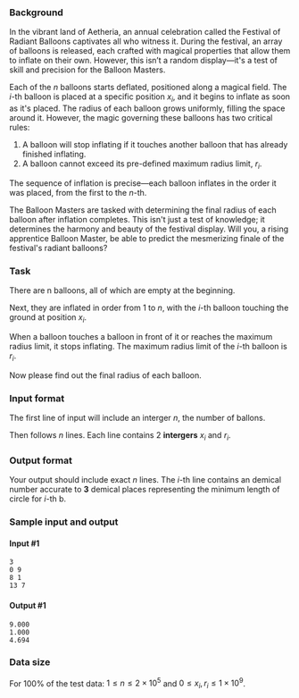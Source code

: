 ### Background

In the vibrant land of Aetheria, an annual celebration called the Festival of Radiant Balloons captivates all who witness it. During the festival, an array of balloons is released, each crafted with magical properties that allow them to inflate on their own. However, this isn’t a random display—it's a test of skill and precision for the Balloon Masters.

Each of the $n$ balloons starts deflated, positioned along a magical field. The $i$-th balloon is placed at a specific position $x_i$, and it begins to inflate as soon as it's placed. The radius of each balloon grows uniformly, filling the space around it. However, the magic governing these balloons has two critical rules:

1. A balloon will stop inflating if it touches another balloon that has already finished inflating.
2. A balloon cannot exceed its pre-defined maximum radius limit, $r_i$.

The sequence of inflation is precise—each balloon inflates in the order it was placed, from the first to the $n$-th.

The Balloon Masters are tasked with determining the final radius of each balloon after inflation completes. This isn't just a test of knowledge; it determines the harmony and beauty of the festival display. Will you, a rising apprentice Balloon Master, be able to predict the mesmerizing finale of the festival's radiant balloons?

### Task

There are n balloons, all of which are empty at the beginning.

Next, they are inflated in order from $1$ to $n$, with the $i$-th balloon touching the ground at position $x_i$.

When a balloon touches a balloon in front of it or reaches the maximum radius limit, it stops inflating. The maximum radius limit of the $i$-th balloon is $r_i$.

Now please find out the final radius of each balloon.

### Input format

The first line of input will include an interger $n$, the number of ballons.

Then follows $n$ lines. Each line contains $2$ **intergers** $x_i$ and $r_i$.

### Output format

Your output should include exact $n$ lines. The $i$-th line contains an demical number accurate to **3** demical places representing the minimum length of circle for $i$-th b.

### Sample input and output

#### Input #1

```in
3
0 9
8 1
13 7
```

#### Output #1

```out
9.000
1.000
4.694
```

### Data size

For 100\% of the test data: $1 \le n \le 2\times 10^{5}$ and $0\le x_i,r_i \le 1\times 10^{9}$.
